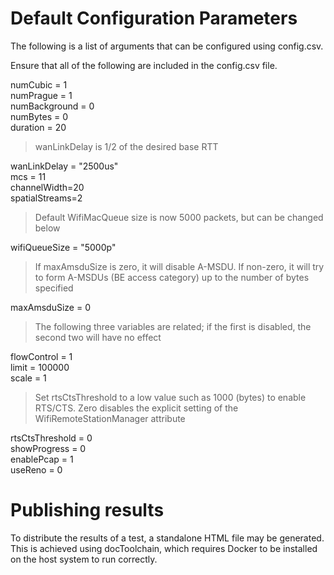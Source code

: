# Default Configuration Parameters

The following is a list of arguments that can be configured using config.csv.

Ensure that all of the following are included in the config.csv file.

numCubic = 1  
numPrague = 1  
numBackground = 0  
numBytes = 0  
duration = 20  

> wanLinkDelay is 1/2 of the desired base RTT  

wanLinkDelay = "2500us"  
mcs = 11  
channelWidth=20  
spatialStreams=2  

> Default WifiMacQueue size is now 5000 packets, but can be changed below  

wifiQueueSize = "5000p"

> If maxAmsduSize is zero, it will disable A-MSDU.  If non-zero, it will
> try to form A-MSDUs (BE access category) up to the number of bytes specified

maxAmsduSize = 0

> The following three variables are related; if the first is disabled,
> the second two will have no effect

flowControl = 1  
limit = 100000  
scale = 1  

> Set rtsCtsThreshold to a low value such as 1000 (bytes) to enable RTS/CTS.
> Zero disables the explicit setting of the WifiRemoteStationManager attribute

rtsCtsThreshold = 0  
showProgress = 0  
enablePcap = 1  
useReno = 0  

# Publishing results

To distribute the results of a test, a standalone HTML file may be generated. This is achieved using docToolchain, which requires Docker to be installed on the host system to run correctly.
